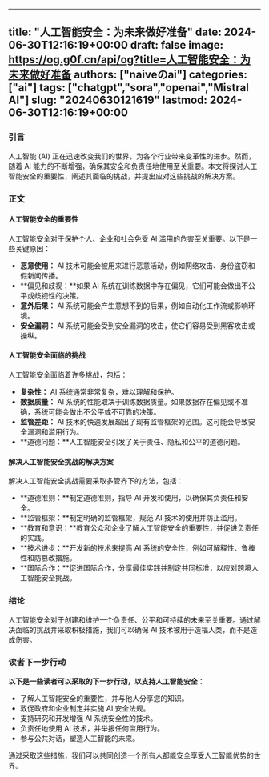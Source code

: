 
---
title: "人工智能安全：为未来做好准备"
date: 2024-06-30T12:16:19+00:00
draft: false
image: https://og.g0f.cn/api/og?title=人工智能安全：为未来做好准备
authors: ["naiveのai"]
categories: ["ai"]
tags: ["chatgpt","sora","openai","Mistral AI"]
slug: "20240630121619"
lastmod: 2024-06-30T12:16:19+00:00
---
### 引言

人工智能 (AI) 正在迅速改变我们的世界，为各个行业带来变革性的进步。然而，随着 AI 能力的不断增强，确保其安全和负责任地使用至关重要。本文将探讨人工智能安全的重要性，阐述其面临的挑战，并提出应对这些挑战的解决方案。

### 正文

#### 人工智能安全的重要性

人工智能安全对于保护个人、企业和社会免受 AI 滥用的危害至关重要。以下是一些关键原因：

* **恶意使用：** AI 技术可能会被用来进行恶意活动，例如网络攻击、身份盗窃和假新闻传播。
* **偏见和歧视：**如果 AI 系统在训练数据中存在偏见，它们可能会做出不公平或歧视性的决策。
* **意外后果：** AI 系统可能会产生意想不到的后果，例如自动化工作流或影响环境。
* **安全漏洞：** AI 系统可能会受到安全漏洞的攻击，使它们容易受到黑客攻击或操纵。

#### 人工智能安全面临的挑战

人工智能安全面临着许多挑战，包括：

* **复杂性：** AI 系统通常非常复杂，难以理解和保护。
* **数据质量：** AI 系统的性能取决于训练数据质量。如果数据存在偏见或不准确，系统可能会做出不公平或不可靠的决策。
* **监管差距：** AI 技术的快速发展超出了现有监管框架的范围。这可能会导致安全漏洞和滥用行为。
* **道德问题：**人工智能安全引发了关于责任、隐私和公平的道德问题。

#### 解决人工智能安全挑战的解决方案

解决人工智能安全挑战需要采取多管齐下的方法，包括：

* **道德准则：**制定道德准则，指导 AI 开发和使用，以确保其负责任和安全。
* **监管框架：**制定明确的监管框架，规范 AI 技术的使用并防止滥用。
* **教育和意识：**教育公众和企业了解人工智能安全的重要性，并促进负责任的实践。
* **技术进步：**开发新的技术来提高 AI 系统的安全性，例如可解释性、鲁棒性和防篡改措施。
* **国际合作：**促进国际合作，分享最佳实践并制定共同标准，以应对跨境人工智能安全挑战。

### 结论

人工智能安全对于创建和维护一个负责任、公平和可持续的未来至关重要。通过解决面临的挑战并采取积极措施，我们可以确保 AI 技术被用于造福人类，而不是造成伤害。

### 读者下一步行动

**以下是一些读者可以采取的下一步行动，以支持人工智能安全：**

* 了解人工智能安全的重要性，并与他人分享您的知识。
* 敦促政府和企业制定并实施 AI 安全法规。
* 支持研究和开发增强 AI 系统安全性的技术。
* 负责任地使用 AI 技术，并举报任何滥用行为。
* 参与公共对话，塑造人工智能的未来。

通过采取这些措施，我们可以共同创造一个所有人都能安全享受人工智能优势的世界。